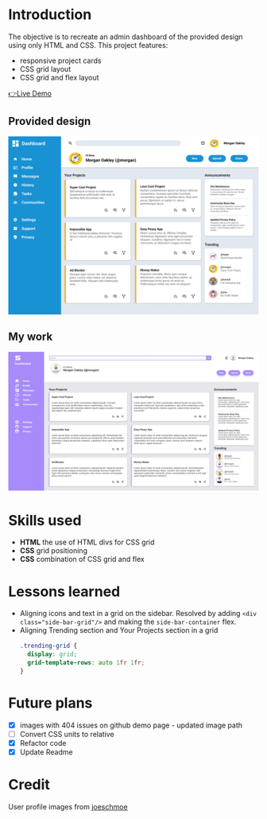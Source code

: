 # Introduction
The objective is to recreate an admin dashboard of the provided design using only HTML and CSS.
This project features: 
- responsive project cards
- CSS grid layout
- CSS grid and flex layout

[👉Live Demo](https://bravoosonja.github.io/admin-dashboard) 

## Provided design 
![Provided design](demo/provided-design.png)
## My work
![Demo](demo/demo.jpg)
# Skills used
- **HTML** the use of HTML divs for CSS grid 
- **CSS**  grid positioning
- **CSS**  combination of CSS grid and flex
# Lessons learned
- Aligning icons and text in a grid on the sidebar. Resolved by adding ```<div class="side-bar-grid"/>``` and making the ```side-bar-container``` flex. 
- Aligning Trending section and Your Projects section in a grid
  ```css
  .trending-grid {
    display: grid;
    grid-template-rows: auto 1fr 1fr;
  }
  ```
# Future plans
- [x] images with 404 issues on github demo page - updated image path
- [ ] Convert CSS units to relative
- [x] Refactor code
- [x] Update Readme
# Credit
User profile images from [joeschmoe](https://joeschmoe.io/)
